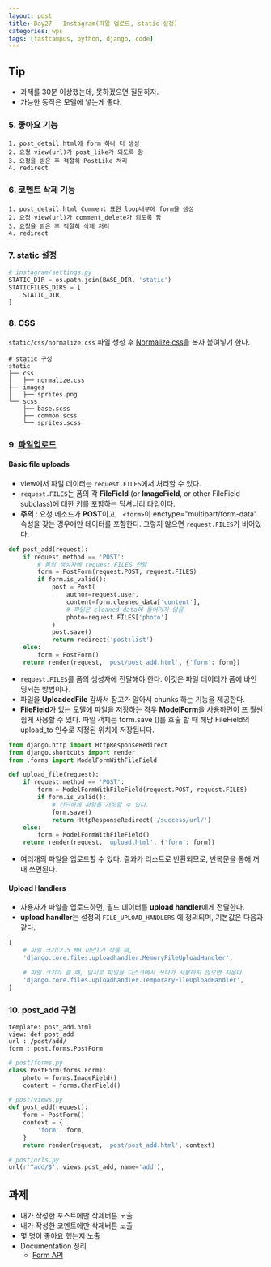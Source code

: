 ```yaml
---
layout: post
title: Day27 - Instagram(파일 업로드, static 설정)
categories: wps
tags: [fastcampus, python, django, code]
---
```


## Tip

- 과제를 30분 이상했는데, 못하겠으면 질문하자.
- 가능한 동작은 모델에 넣는게 좋다.

### 5. 좋아요 기능

```
1. post_detail.html에 form 하나 더 생성
2. 요청 view(url)가 post_like가 되도록 함
3. 요청을 받은 후 적절히 PostLike 처리
4. redirect
```



### 6. 코멘트 삭제 기능

```
1. post_detail.html Comment 표현 loop내부에 form을 생성
2. 요청 view(url)가 comment_delete가 되도록 함
3. 요청을 받은 후 적절히 삭제 처리
4. redirect
```



### 7. static  설정

```python
# instagram/settings.py
STATIC_DIR = os.path.join(BASE_DIR, 'static')
STATICFILES_DIRS = [
    STATIC_DIR,
]
```

<script src="https://gist.github.com/pinstinct/f84ad0bd8cd9c03888c6addc1143bb70.js"></script>


### 8. CSS

`static/css/normalize.css` 파일 생성 후 [Normalize.css](https://necolas.github.io/normalize.css/)을 복사 붙여넣기 한다.

```
# static 구성
static
├── css
│   ├── normalize.css
├── images
│   ├── sprites.png
└── scss
    ├── base.scss
    ├── common.scss
    └── sprites.scss
```




### 9. [파일업로드](https://docs.djangoproject.com/en/1.10/topics/http/file-uploads/)

#### Basic file uploads

- view에서 파일 데이터는 `request.FILES`에서 처리할 수 있다.
- `request.FILES`는 폼의 각 **FileField** (or **ImageField**, or other FileField subclass)에 대한 키를 포함하는 딕셔너리 타입이다.
- **주의** :  요청 메소드가 **POST**이고, ` <form>`이 enctype="multipart/form-data" 속성을 갖는 경우에만 데이터를 포함한다. 그렇지 않으면 `request.FILES`가 비어있다.

```python
def post_add(request):
    if request.method == 'POST':
        # 폼의 생성자에 request.FILES 전달
        form = PostForm(request.POST, request.FILES)
        if form.is_valid():
            post = Post(
                author=request.user,
                content=form.cleaned_data['content'],
                # 파일은 cleaned_data에 들어가지 않음
                photo=request.FILES['photo']
            )
            post.save()
            return redirect('post:list')
    else:
        form = PostForm()
    return render(request, 'post/post_add.html', {'form': form})
```

- `request.FILES`를 폼의 생성자에 전달해야 한다. 이것은 파일 데이터가 폼에 바인딩되는 방법이다.
- 파일을 **UploadedFile** 감싸서 장고가 알아서 chunks 하는 기능을 제공한다.
- **FileField**가 있는 모델에 파일을 저장하는 경우 **ModelForm**을 사용하면이 프 훨씬 쉽게 사용할 수 있다. 파일 객체는 form.save ()를 호출 할 때 해당 FileField의 upload_to 인수로 지정된 위치에 저장됩니다.

```python
from django.http import HttpResponseRedirect
from django.shortcuts import render
from .forms import ModelFormWithFileField

def upload_file(request):
    if request.method == 'POST':
        form = ModelFormWithFileField(request.POST, request.FILES)
        if form.is_valid():
            # 간단하게 파일을 저장할 수 있다.
            form.save()
            return HttpResponseRedirect('/success/url/')
    else:
        form = ModelFormWithFileField()
    return render(request, 'upload.html', {'form': form})
```

- 여러개의 파일을 업로드할 수 있다. 결과가 리스트로 반환되므로, 반복문을 통해 꺼내 쓰면된다.



#### Upload Handlers

-  사용자가 파일을 업로드하면,  필드 데이터를 **upload handler**에게 전달한다.
- **upload handler**는 설정의  `FILE_UPLOAD_HANDLERS` 에 정의되며, 기본값은 다음과 같다.

```python
[
	# 파일 크기(2.5 MB 미만)가 작을 때,
    'django.core.files.uploadhandler.MemoryFileUploadHandler',

    # 파일 크기가 클 때, 임시로 파일을 디스크에서 쓰다가 사용하지 않으면 지운다.
    'django.core.files.uploadhandler.TemporaryFileUploadHandler',
]
```



### 10. post_add 구현

```
template: post_add.html
view: def post_add
url : /post/add/
form : post.forms.PostForm
```

```python
# post/forms.py
class PostForm(forms.Form):
    photo = forms.ImageField()
    content = forms.CharField()
```

```python
# post/views.py
def post_add(request):
    form = PostForm()
    context = {
        'form': form,
    }
    return render(request, 'post/post_add.html', context)
```

```python
# post/urls.py
url(r'^add/$', views.post_add, name='add'),
```

<script src="https://gist.github.com/pinstinct/c52407c538d2f3c99f3bced6385da47f.js"></script>


## 과제

- 내가 작성한 포스트에만 삭제버튼 노출
- 내가 작성한 코멘트에만 삭제버튼 노출
- 몇 명이 좋아요 했는지 노출
- Documentation 정리
  - [Form API]( https://docs.djangoproject.com/en/1.10/ref/forms/api/)
